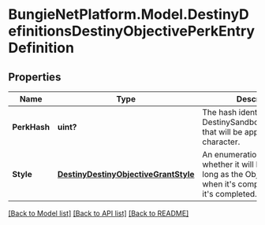 # BungieNetPlatform.Model.DestinyDefinitionsDestinyObjectivePerkEntryDefinition
## Properties

Name | Type | Description | Notes
------------ | ------------- | ------------- | -------------
**PerkHash** | **uint?** | The hash identifier of the DestinySandboxPerkDefinition that will be applied to the character. | [optional] 
**Style** | [**DestinyDestinyObjectiveGrantStyle**](DestinyDestinyObjectiveGrantStyle.md) | An enumeration indicating whether it will be applied as long as the Objective is active, when it&#39;s completed, or until it&#39;s completed. | [optional] 

[[Back to Model list]](../README.md#documentation-for-models) [[Back to API list]](../README.md#documentation-for-api-endpoints) [[Back to README]](../README.md)

